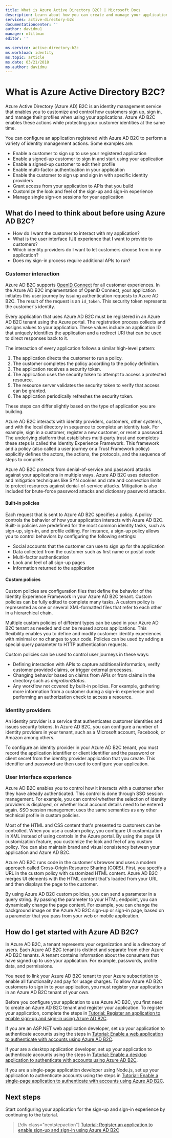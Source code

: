 ```yaml
---
title: What is Azure Active Directory B2C? | Microsoft Docs
description: Learn about how you can create and manage your application sign-in experience using Azure Active Directory B2C.
services: active-directory-b2c
documentationcenter: ''
author: davidmu1
manager: mtillman
editor: ''

ms.service: active-directory-b2c
ms.workload: identity
ms.topic: article
ms.date: 03/21/2018
ms.author: davidmu
---
```

# What is Azure Active Directory B2C?

Azure Active Directory (Azure AD) B2C is an identity management service that enables you to customize and control how customers sign up, sign in, and manage their profiles when using your applications. Azure AD B2C enables these actions while protecting your customer identities at the same time.

You can configure an application registered with Azure AD B2C to perform a variety of identity management actions. Some examples are:

- Enable a customer to sign up to use your registered application
- Enable a signed-up customer to sign in and start using your application
- Enable a signed-up customer to edit their profile
- Enable multi-factor authentication in your application
- Enable the customer to sign up and sign in with specific identity providers
- Grant access from your application to APIs that you build
- Customize the look and feel of the sign-up and sign-in experience
- Manage single sign-on sessions for your application

## What do I need to think about before using Azure AD B2C?

- How do I want the customer to interact with my application?
- What is the user interface (UI) experience that I want to provide to customers?
- Which identity providers do I want to let customers choose from in my application?
- Does my sign-in process require additional APIs to run?

### Customer interaction

Azure AD B2C supports [OpenID Connect](https://openid.net/connect/) for all customer experiences. In the Azure AD B2C implementation of OpenID Connect, your application initiates this user journey by issuing authentication requests to Azure AD B2C. The result of the request is an `id_token`. This security token represents the customer's identity.

Every application that uses Azure AD B2C must be registered in an Azure AD B2C tenant using the Azure portal. The registration process collects and assigns values to your application. These values include an application ID that uniquely identifies the application and a redirect URI that can be used to direct responses back to it.

The interaction of every application follows a similar high-level pattern:

1. The application directs the customer to run a policy.
2. The customer completes the policy according to the policy definition.
3. The application receives a security token.
4. The application uses the security token to attempt to access a protected resource.
5. The resource server validates the security token to verify that access can be granted.
6. The application periodically refreshes the security token.

These steps can differ slightly based on the type of application you are building.

Azure AD B2C interacts with identity providers, customers, other systems, and with the local directory in sequence to complete an identity task. For example, sign in a customer, register a new customer, or reset a password. The underlying platform that establishes multi-party trust and completes these steps is called the Identity Experience Framework. This framework and a policy (also called a user journey or a Trust Framework policy) explicitly defines the actors, the actions, the protocols, and the sequence of steps to complete.

Azure AD B2C protects from denial-of-service and password attacks against your applications in multiple ways. Azure AD B2C uses detection and mitigation techniques like SYN cookies and rate and connection limits to protect resources against denial-of-service attacks. Mitigation is also included for brute-force password attacks and dictionary password attacks.

#### Built-in policies

Each request that is sent to Azure AD B2C specifies a policy. A policy controls the behavior of how your application interacts with Azure AD B2C. Built-in policies are predefined for the most common identity tasks, such as sign-up, sign-in, and profile editing.  For instance, a sign-up policy allows you to control behaviors by configuring the following settings:

- Social accounts that the customer can use to sign up for the application
- Data collected from the customer such as first name or postal code
- Multi-factor authentication
- Look and feel of all sign-up pages
- Information returned to the application

#### Custom policies 

Custom policies are configuration files that define the behavior of the Identity Experience Framework in your Azure AD B2C tenant. Custom policies can be fully edited to complete many tasks. A custom policy is represented as one or several XML-formatted files that refer to each other in a hierarchical chain. 

Multiple custom policies of different types can be used in your Azure AD B2C tenant as needed and can be reused across applications. This flexibility enables you to define and modify customer identity experiences with minimal or no changes to your code. Policies can be used by adding a special query parameter to HTTP authentication requests.

Custom policies can be used to control user journeys in these ways:

- Defining interaction with APIs to capture additional information, verify customer provided claims, or trigger external processes.
- Changing behavior based on claims from APIs or from claims in the directory such as *migrationStatus*.
- Any workflow not covered by built-in policies. For example, gathering more information from a customer during a sign-in experience and performing an authorization check to access a resource.

### Identity providers

An identity provider is a service that authenticates customer identities and issues security tokens. In Azure AD B2C, you can configure a number of identity providers in your tenant, such as a Microsoft account, Facebook, or Amazon among others. 

To configure an identity provider in your Azure AD B2C tenant, you must record the application identifier or client identifier and the password or client secret from the identity provider application that you create. This identifier and password are then used to configure your application.

### User Interface experience

Azure AD B2C enables you to control how it interacts with a customer after they have already authenticated. This control is done through SSO session management. For example, you can control whether the selection of identity providers is displayed, or whether local account details need to be entered again. SSO session management uses the same semantics as any other technical profile in custom policies.

Most of the HTML and CSS content that's presented to customers can be controlled. When you use a custom policy, you configure UI customization in XML instead of using controls in the Azure portal. By using the page UI customization feature, you customize the look and feel of any custom policy. You can also maintain brand and visual consistency between your application and Azure AD B2C.

Azure AD B2C runs code in the customer's browser and uses a modern approach called Cross-Origin Resource Sharing (CORS). First, you specify a URL in the custom policy with customized HTML content. Azure AD B2C merges UI elements with the HTML content that's loaded from your URL and then displays the page to the customer.

By using Azure AD B2C custom policies, you can send a parameter in a query string. By passing the parameter to your HTML endpoint, you can dynamically change the page content. For example, you can change the background image on the Azure AD B2C sign-up or sign-in page, based on a parameter that you pass from your web or mobile application.

## How do I get started with Azure AD B2C?

In Azure AD B2C, a tenant represents your organization and is a directory of users. Each Azure AD B2C tenant is distinct and separate from other Azure AD B2C tenants. A tenant contains information about the consumers that have signed up to use your application. For example, passwords, profile data, and permissions.

You need to link your Azure AD B2C tenant to your Azure subscription to enable all functionality and pay for usage charges. To allow Azure AD B2C customers to sign in to your application, you must register your application in an Azure AD B2C tenant of your own.

Before you configure your application to use Azure AD B2C, you first need to create an Azure AD B2C tenant and register your application. To register your application, complete the steps in [Tutorial: Register an application to enable sign-up and sign-in using Azure AD B2C](tutorial-register-applications.md).
  
If you are an ASP.NET web application developer, set up your application to authenticate accounts using the steps in [Tutorial: Enable a web application to authenticate with accounts using Azure AD B2C](active-directory-b2c-tutorials-web-app.md).

If your are a desktop application developer, set up your application to authenticate accounts using the steps in [Tutorial: Enable a desktop application to authenticate with accounts using Azure AD B2C](active-directory-b2c-tutorials-desktop-app.md).

If you are a single-page application developer using Node.js, set up your application to authenticate accounts using the steps in [Tutorial: Enable a single-page application to authenticate with accounts using Azure AD B2C](active-directory-b2c-tutorials-spa.md).

## Next steps

Start configuring your application for the sign-up and sign-in experience by continuing to the tutorial.

> [!div class="nextstepaction"]
> [Tutorial: Register an application to enable sign-up and sign-in using Azure AD B2C](tutorial-register-applications.md)
